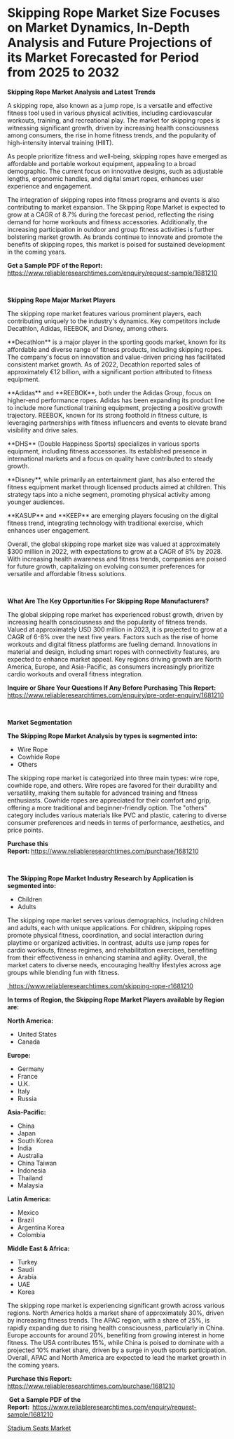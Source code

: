 <p><h1>Skipping Rope Market Size Focuses on Market Dynamics, In-Depth Analysis and Future Projections of its Market Forecasted for Period from 2025 to 2032</h1></p><p><strong>Skipping Rope Market Analysis and Latest Trends</strong></p>
<p><p>A skipping rope, also known as a jump rope, is a versatile and effective fitness tool used in various physical activities, including cardiovascular workouts, training, and recreational play. The market for skipping ropes is witnessing significant growth, driven by increasing health consciousness among consumers, the rise in home fitness trends, and the popularity of high-intensity interval training (HIIT). </p><p>As people prioritize fitness and well-being, skipping ropes have emerged as affordable and portable workout equipment, appealing to a broad demographic. The current focus on innovative designs, such as adjustable lengths, ergonomic handles, and digital smart ropes, enhances user experience and engagement. </p><p>The integration of skipping ropes into fitness programs and events is also contributing to market expansion. The Skipping Rope Market is expected to grow at a CAGR of 8.7% during the forecast period, reflecting the rising demand for home workouts and fitness accessories. Additionally, the increasing participation in outdoor and group fitness activities is further bolstering market growth. As brands continue to innovate and promote the benefits of skipping ropes, this market is poised for sustained development in the coming years.</p></p>
<p><strong>Get a Sample PDF of the Report:&nbsp;</strong> <a href="https://www.reliableresearchtimes.com/enquiry/request-sample/1681210?utm_campaign=2006&utm_medium=2&utm_source=Github&utm_content=ia&utm_term=05042025&utm_id=skipping-rope">https://www.reliableresearchtimes.com/enquiry/request-sample/1681210</a></p>
<p>&nbsp;</p>
<p><strong>Skipping Rope Major Market Players</strong></p>
<p><p>The skipping rope market features various prominent players, each contributing uniquely to the industry's dynamics. Key competitors include Decathlon, Adidas, REEBOK, and Disney, among others.</p><p>**Decathlon** is a major player in the sporting goods market, known for its affordable and diverse range of fitness products, including skipping ropes. The company's focus on innovation and value-driven pricing has facilitated consistent market growth. As of 2022, Decathlon reported sales of approximately €12 billion, with a significant portion attributed to fitness equipment.</p><p>**Adidas** and **REEBOK**, both under the Adidas Group, focus on higher-end performance ropes. Adidas has been expanding its product line to include more functional training equipment, projecting a positive growth trajectory. REEBOK, known for its strong foothold in fitness culture, is leveraging partnerships with fitness influencers and events to elevate brand visibility and drive sales.</p><p>**DHS** (Double Happiness Sports) specializes in various sports equipment, including fitness accessories. Its established presence in international markets and a focus on quality have contributed to steady growth.</p><p>**Disney**, while primarily an entertainment giant, has also entered the fitness equipment market through licensed products aimed at children. This strategy taps into a niche segment, promoting physical activity among younger audiences.</p><p>**KASUP** and **KEEP** are emerging players focusing on the digital fitness trend, integrating technology with traditional exercise, which enhances user engagement.</p><p>Overall, the global skipping rope market size was valued at approximately $300 million in 2022, with expectations to grow at a CAGR of 8% by 2028. With increasing health awareness and fitness trends, companies are poised for future growth, capitalizing on evolving consumer preferences for versatile and affordable fitness solutions.</p></p>
<p>&nbsp;</p>
<p><strong>What Are The Key Opportunities For Skipping Rope Manufacturers?</strong></p>
<p><p>The global skipping rope market has experienced robust growth, driven by increasing health consciousness and the popularity of fitness trends. Valued at approximately USD 300 million in 2023, it is projected to grow at a CAGR of 6-8% over the next five years. Factors such as the rise of home workouts and digital fitness platforms are fueling demand. Innovations in material and design, including smart ropes with connectivity features, are expected to enhance market appeal. Key regions driving growth are North America, Europe, and Asia-Pacific, as consumers increasingly prioritize cardio workouts and overall fitness integration.</p></p>
<p><strong>Inquire or Share Your Questions If Any Before Purchasing This Report:</strong> <a href="https://www.reliableresearchtimes.com/enquiry/pre-order-enquiry/1681210?utm_campaign=2006&utm_medium=2&utm_source=Github&utm_content=ia&utm_term=05042025&utm_id=skipping-rope">https://www.reliableresearchtimes.com/enquiry/pre-order-enquiry/1681210</a></p>
<p>&nbsp;</p>
<p><strong>Market Segmentation</strong></p>
<p><strong>The Skipping Rope Market Analysis by types is segmented into:</strong></p>
<p><ul><li>Wire Rope</li><li>Cowhide Rope</li><li>Others</li></ul></p>
<p><p>The skipping rope market is categorized into three main types: wire rope, cowhide rope, and others. Wire ropes are favored for their durability and versatility, making them suitable for advanced training and fitness enthusiasts. Cowhide ropes are appreciated for their comfort and grip, offering a more traditional and beginner-friendly option. The "others" category includes various materials like PVC and plastic, catering to diverse consumer preferences and needs in terms of performance, aesthetics, and price points.</p></p>
<p><strong>Purchase this Report:&nbsp;</strong><a href="https://www.reliableresearchtimes.com/purchase/1681210?utm_campaign=2006&utm_medium=2&utm_source=Github&utm_content=ia&utm_term=05042025&utm_id=skipping-rope">https://www.reliableresearchtimes.com/purchase/1681210</a></p>
<p>&nbsp;</p>
<p><strong>The Skipping Rope Market Industry Research by Application is segmented into:</strong></p>
<p><ul><li>Children</li><li>Adults</li></ul></p>
<p><p>The skipping rope market serves various demographics, including children and adults, each with unique applications. For children, skipping ropes promote physical fitness, coordination, and social interaction during playtime or organized activities. In contrast, adults use jump ropes for cardio workouts, fitness regimes, and rehabilitation exercises, benefiting from their effectiveness in enhancing stamina and agility. Overall, the market caters to diverse needs, encouraging healthy lifestyles across age groups while blending fun with fitness.</p></p>
<p><a href="https://www.reliableresearchtimes.com/skipping-rope-r1681210?utm_campaign=2006&utm_medium=2&utm_source=Github&utm_content=ia&utm_term=05042025&utm_id=skipping-rope">&nbsp;https://www.reliableresearchtimes.com/skipping-rope-r1681210</a></p>
<p><strong>In terms of Region, the Skipping Rope Market Players available by Region are:</strong></p>
<p>
    <p> <strong> North America: </strong>
        <ul>
            <li>United States</li>
            <li>Canada</li>
        </ul>
        </p> 
    <p> <strong> Europe: </strong>
        <ul>
            <li>Germany</li>
            <li>France</li>
            <li>U.K.</li>
            <li>Italy</li>
            <li>Russia</li>
        </ul>
        </p> 
    <p> <strong> Asia-Pacific: </strong>
        <ul>
            <li>China</li>
            <li>Japan</li>
            <li>South Korea</li>
            <li>India</li>
            <li>Australia</li>
            <li>China Taiwan</li>
            <li>Indonesia</li>
            <li>Thailand</li>
            <li>Malaysia</li>
        </ul>
        </p> 
    <p> <strong> Latin America: </strong>
        <ul>
            <li>Mexico</li>
            <li>Brazil</li>
            <li>Argentina Korea</li>
            <li>Colombia</li>
        </ul>
        </p> 
    <p> <strong> Middle East & Africa: </strong>
        <ul>
            <li>Turkey</li>
            <li>Saudi</li>
            <li>Arabia</li>
            <li>UAE</li>
            <li>Korea</li>
        </ul>
    </p>
    </p>
<p><p>The skipping rope market is experiencing significant growth across various regions. North America holds a market share of approximately 30%, driven by increasing fitness trends. The APAC region, with a share of 25%, is rapidly expanding due to rising health consciousness, particularly in China. Europe accounts for around 20%, benefiting from growing interest in home fitness. The USA contributes 15%, while China is poised to dominate with a projected 10% market share, driven by a surge in youth sports participation. Overall, APAC and North America are expected to lead the market growth in the coming years.</p></p>
<p><strong>Purchase this Report: </strong><a href="https://www.reliableresearchtimes.com/purchase/1681210?utm_campaign=2006&utm_medium=2&utm_source=Github&utm_content=ia&utm_term=05042025&utm_id=skipping-rope">https://www.reliableresearchtimes.com/purchase/1681210</a></p>
<p>&nbsp;<strong>Get a Sample PDF of the Report:&nbsp;&nbsp;</strong><a href="https://www.reliableresearchtimes.com/enquiry/request-sample/1681210?utm_campaign=2006&utm_medium=2&utm_source=Github&utm_content=ia&utm_term=05042025&utm_id=skipping-rope">https://www.reliableresearchtimes.com/enquiry/request-sample/1681210</a></p>
<p><strong></strong></p>
<p><p><a href="https://github.com/bmorecock/Market-Research-Report-List-6/blob/main/stadium-seats-market.md?utm_campaign=2006&utm_medium=2&utm_source=Github&utm_content=ia&utm_term=05042025&utm_id=skipping-rope">Stadium Seats Market</a></p></p>